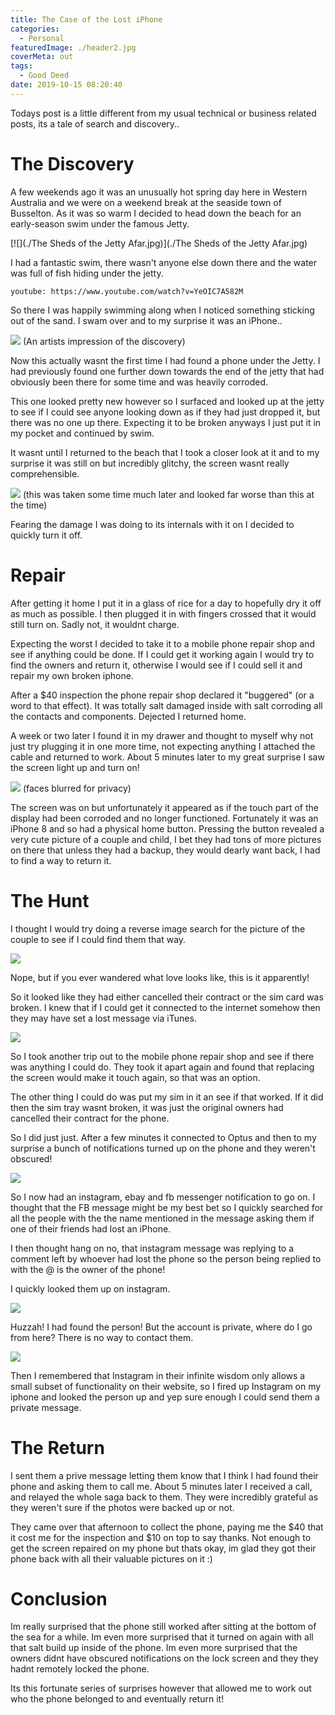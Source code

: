 ```yaml
---
title: The Case of the Lost iPhone
categories:
  - Personal
featuredImage: ./header2.jpg
coverMeta: out
tags:
  - Good Deed
date: 2019-10-15 08:20:40
---
```


Todays post is a little different from my usual technical or business related posts, its a tale of search and discovery..

<!-- more -->

# The Discovery

A few weekends ago it was an unusually hot spring day here in Western Australia and we were on a weekend break at the seaside town of Busselton. As it was so warm I decided to head down the beach for an early-season swim under the famous Jetty.

[![](./The Sheds of the Jetty Afar.jpg)](./The Sheds of the Jetty Afar.jpg)

I had a fantastic swim, there wasn't anyone else down there and the water was full of fish hiding under the jetty.

`youtube: https://www.youtube.com/watch?v=YeOIC7A582M`

So there I was happily swimming along when I noticed something sticking out of the sand. I swam over and to my surprise it was an iPhone..

[![](./discovery.png)](./discovery.png)
(An artists impression of the discovery)

Now this actually wasnt the first time I had found a phone under the Jetty. I had previously found one further down towards the end of the jetty that had obviously been there for some time and was heavily corroded.

This one looked pretty new however so I surfaced and looked up at the jetty to see if I could see anyone looking down as if they had just dropped it, but there was no one up there. Expecting it to be broken anyways I just put it in my pocket and continued by swim.

It wasnt until I returned to the beach that I took a closer look at it and to my surprise it was still on but incredibly glitchy, the screen wasnt really comprehensible.

[![](./the-phone.png)](./the-phone.png)
(this was taken some time much later and looked far worse than this at the time)

Fearing the damage I was doing to its internals with it on I decided to quickly turn it off.

# Repair

After getting it home I put it in a glass of rice for a day to hopefully dry it off as much as possible. I then plugged it in with fingers crossed that it would still turn on. Sadly not, it wouldnt charge.

Expecting the worst I decided to take it to a mobile phone repair shop and see if anything could be done. If I could get it working again I would try to find the owners and return it, otherwise I would see if I could sell it and repair my own broken iphone.

After a \$40 inspection the phone repair shop declared it "buggered" (or a word to that effect). It was totally salt damaged inside with salt corroding all the contacts and components. Dejected I returned home.

A week or two later I found it in my drawer and thought to myself why not just try plugging it in one more time, not expecting anything I attached the cable and returned to work. About 5 minutes later to my great surprise I saw the screen light up and turn on!

[![](./lock-screen.jpg)](./lock-screen.jpg)
(faces blurred for privacy)

The screen was on but unfortunately it appeared as if the touch part of the display had been corroded and no longer functioned. Fortunately it was an iPhone 8 and so had a physical home button. Pressing the button revealed a very cute picture of a couple and child, I bet they had tons of more pictures on there that unless they had a backup, they would dearly want back, I had to find a way to return it.

# The Hunt

I thought I would try doing a reverse image search for the picture of the couple to see if I could find them that way.

[![](./love.png)](./love.png)

Nope, but if you ever wandered what love looks like, this is it apparently!

So it looked like they had either cancelled their contract or the sim card was broken. I knew that if I could get it connected to the internet somehow then they may have set a lost message via iTunes.

[![](./lost.jpg)](./lost.jpg)

So I took another trip out to the mobile phone repair shop and see if there was anything I could do. They took it apart again and found that replacing the screen would make it touch again, so that was an option.

The other thing I could do was put my sim in it an see if that worked. If it did then the sim tray wasnt broken, it was just the original owners had cancelled their contract for the phone.

So I did just just. After a few minutes it connected to Optus and then to my surprise a bunch of notifications turned up on the phone and they weren't obscured!

[![](./notifications.jpg)](./notifications.jpg)

So I now had an instagram, ebay and fb messenger notification to go on. I thought that the FB message might be my best bet so I quickly searched for all the people with the the name mentioned in the message asking them if one of their friends had lost an iPhone.

I then thought hang on no, that instagram message was replying to a comment left by whoever had lost the phone so the person being replied to with the @ is the owner of the phone!

I quickly looked them up on instagram.

[![](./insta.png)](./insta.png)

Huzzah! I had found the person! But the account is private, where do I go from here? There is no way to contact them.

[![](./insta-no-message.png)](./insta-no-message.png)

Then I remembered that Instagram in their infinite wisdom only allows a small subset of functionality on their website, so I fired up Instagram on my iphone and looked the person up and yep sure enough I could send them a private message.

# The Return

I sent them a prive message letting them know that I think I had found their phone and asking them to call me. About 5 minutes later I received a call, and relayed the whole saga back to them. They were incredibly grateful as they weren't sure if the photos were backed up or not.

They came over that afternoon to collect the phone, paying me the $40 that it cost me for the inspection and $10 on top to say thanks. Not enough to get the screen repaired on my phone but thats okay, im glad they got their phone back with all their valuable pictures on it :)

# Conclusion

Im really surprised that the phone still worked after sitting at the bottom of the sea for a while. Im even more surprised that it turned on again with all that salt build up inside of the phone. Im even more surprised that the owners didnt have obscured notifications on the lock screen and they they hadnt remotely locked the phone.

Its this fortunate series of surprises however that allowed me to work out who the phone belonged to and eventually return it!
